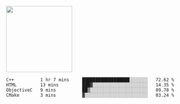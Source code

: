 <img height="180em" src="https://github-readme-stats.vercel.app/api?username=toadkarter&show_icons=true&hide_border=true&&count_private=true&include_all_commits=true" />

<!--START_SECTION:waka-->

```text
C++          1 hr 7 mins     ██████████████████░░░░░░░   72.62 %
HTML         13 mins         ███▓░░░░░░░░░░░░░░░░░░░░░   14.35 %
ObjectiveC   9 mins          ██▒░░░░░░░░░░░░░░░░░░░░░░   09.78 %
CMake        3 mins          ▓░░░░░░░░░░░░░░░░░░░░░░░░   03.24 %
```

<!--END_SECTION:waka-->
